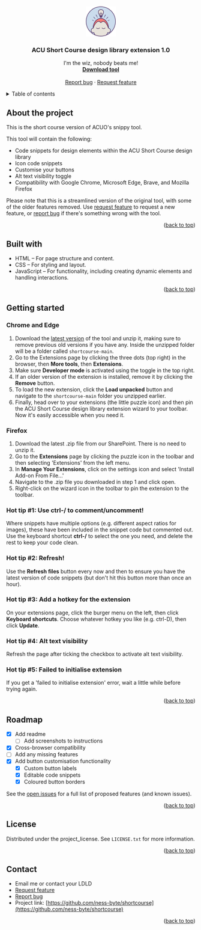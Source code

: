 <!-- Improved compatibility of back to top link: See: https://github.com/othneildrew/Best-README-Template/pull/73 -->
<a id="readme-top"></a>

<!-- PROJECT LOGO -->
<br />
<div align="center">
  <a href="https://github.com/ness-byte/shortcourse">
    <img src="icon.png" alt="Logo" width="80" height="80">
  </a>

<h3 align="center">ACU Short Course design library extension 1.0</h3>

  <p align="center">
    I'm the wiz, nobody beats me!
    <br />
    <a href="https://github.com/ness-byte/shortcourse/archive/refs/heads/main.zip"><strong>Download tool</strong></a>
    <br />
    <br />
    <a href="https://github.com/ness-byte/shortcourse/issues/new?labels=bug&template=bug-report---.md">Report bug</a>
    &middot;
    <a href="https://github.com/ness-byte/shortcourse/issues/new?labels=enhancement&template=feature-request---.md">Request feature</a>
  </p>
</div>

<!-- TABLE OF CONTENTS -->
<details>
  <summary>Table of contents</summary>
  <ol>
    <li>
      <a href="#about-the-project">About the project</a>
      <ul>
        <li><a href="#built-with">Built with</a></li>
      </ul>
    </li>
    <li>
      <a href="#getting-started">Getting started</a>
    </li>
    <li><a href="#roadmap">Roadmap</a></li>
    <li><a href="#license">License</a></li>
    <li><a href="#contact">Contact</a></li>
    <li><a href="#acknowledgments">Acknowledgments</a></li>
  </ol>
</details>

<!-- ABOUT THE PROJECT -->
## About the project

<!-- [![Product Name Screen Shot][product-screenshot]](https://example.com) -->

This is the short course version of ACUO's snippy tool.

This tool will contain the following:
* Code snippets for design elements within the ACU Short Course design library
* Icon code snippets
* Customise your buttons
* Alt text visibility toggle
* Compatibility with Google Chrome, Microsoft Edge, Brave, and Mozilla Firefox

Please note that this is a streamlined version of the original tool, with some of the older features removed. Use [request feature][request-feature] to request a new feature, or [report bug][report-bug] if there's something wrong with the tool.

<p align="right">(<a href="#readme-top">back to top</a>)</p>

<!-- BUILT WITH -->
## Built with

* HTML – For page structure and content.
* CSS – For styling and layout.
* JavaScript – For functionality, including creating dynamic elements and handling interactions.
<!-- * [Material Icons](https://fonts.google.com/icons) – For icon usage. -->

<p align="right">(<a href="#readme-top">back to top</a>)</p>

<!-- GETTING STARTED -->
## Getting started

<h3>Chrome and Edge</h3>

1. Download the [latest version][download-url] of the tool and unzip it, making sure to remove previous old versions if you have any. Inside the unzipped folder will be a folder called `shortcourse-main`.
2. Go to the Extensions page by clicking the three dots (top right) in the browser, then <b>More tools</b>, then <b>Extensions</b>.
3. Make sure <b>Developer mode</b> is activated using the toggle in the top right.
4. If an older version of the extension is installed, remove it by clicking the <b>Remove</b> button.
5. To load the new extension, click the <b>Load unpacked</b> button and navigate to the `shortcourse-main` folder you unzipped earlier.
6. Finally, head over to your extensions (the little puzzle icon) and then pin the ACU Short Course design library extension wizard to your toolbar. Now it's easily accessible when you need it.

<h3>Firefox</h3>

1. Download the latest .zip file from our SharePoint. There is no need to unzip it.
2. Go to the <b>Extensions</b> page by clicking the puzzle icon in the toolbar and then selecting 'Extensions' from the left menu.
3. In <b>Manage Your Extensions</b>, click on the settings icon and select 'Install Add-on From File...'
4. Navigate to the .zip file you downloaded in step 1 and click open.
5. Right-click on the wizard icon in the toolbar to pin the extension to the toolbar.

<h3>Hot tip #1: Use ctrl-/ to comment/uncomment!</h3>
Where snippets have multiple options (e.g. different aspect ratios for images), these have been included in the snippet code but commented out. Use the keyboard shortcut <b>ctrl-/</b> to select the one you need, and delete the rest to keep your code clean.

<h3>Hot tip #2: Refresh!</h3>
Use the <b>Refresh files</b> button every now and then to ensure you have the latest version of code snippets (but don't hit this button more than once an hour).

<h3>Hot tip #3: Add a hotkey for the extension</h3>
On your extensions page, click the burger menu on the left, then click <b>Keyboard shortcuts</b>. Choose whatever hotkey you like (e.g. ctrl-D), then click <b>Update</b>.

<h3>Hot tip #4: Alt text visibility</h3>
Refresh the page after ticking the checkbox to activate alt text visibility.

<h3>Hot tip #5: Failed to initialise extension</h3>
If you get a 'failed to initialise extension' error, wait a little while before trying again.

<p align="right">(<a href="#readme-top">back to top</a>)</p>

<!-- ROADMAP -->
## Roadmap

- [X] Add readme
    - [ ] Add screenshots to instructions
- [X] Cross-browser compatibility
- [ ] Add any missing features
- [X] Add button customisation functionality
    - [X] Custom button labels
    - [X] Editable code snippets
    - [X] Coloured button borders
    
See the [open issues](https://github.com/ness-byte/shortcourse/issues) for a full list of proposed features (and known issues).

<p align="right">(<a href="#readme-top">back to top</a>)</p>

<!-- LICENSE -->
## License

Distributed under the project_license. See `LICENSE.txt` for more information.

<p align="right">(<a href="#readme-top">back to top</a>)</p>



<!-- CONTACT -->
## Contact

* Email me or contact your LDLD
* [Request feature][request-feature]
* [Report bug][report-bug]
* Project link: [https://github.com/ness-byte/shortcourse](https://github.com/ness-byte/shortcourse)

<p align="right">(<a href="#readme-top">back to top</a>)</p>

[contributors-url]: https://github.com/ness-byte/shortcourse/graphs/contributors
[license-url]: https://github.com/ness-byte/shortcourse/blob/main/LICENSE.txt
[download-url]: https://github.com/ness-byte/shortcourse/archive/refs/heads/main.zip
[request-feature]: https://github.com/ness-byte/shortcourse/issues/new?labels=enhancement&template=feature-request---.md
[report-bug]: https://github.com/ness-byte/shortcourse/issues/new?labels=bug&template=bug-report---.md
